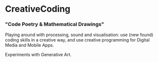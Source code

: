 # CreativeCoding

### "Code Poetry & Mathematical Drawings"

Playing around with processing, sound and visualisation: use (new found) coding skills in a creative way, and use creative programming for Digital Media and Mobile Apps.

Experiments with Generative Art. 
